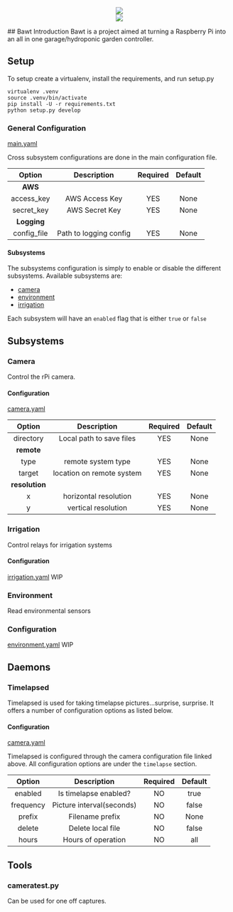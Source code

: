 <p align="center">
<img src="http://hoolboom.com/icons/robot.gif" />
<br />
<a href="https://circleci.com/gh/DoriftoShoes/bawt/tree/master"><img src="https://circleci.com/gh/DoriftoShoes/bawt/tree/master.svg?style=svg" /> </a>
</p>
## Bawt Introduction
Bawt is a project aimed at turning a Raspberry Pi into an all in one garage/hydroponic garden controller.


## Setup

To setup create a virtualenv, install the requirements, and run setup.py

```
virtualenv .venv
source .venv/bin/activate
pip install -U -r requirements.txt
python setup.py develop
```

### General Configuration
[main.yaml](conf/main.yaml)

Cross subsystem configurations are done in the main configuration file.

|Option|Description|Required|Default|
|:-----:|:--------:|:-----:|:------:|
|**AWS**||
|access_key|AWS Access Key|YES|None|
|secret_key|AWS Secret Key|YES|None|
|**Logging**||
|config_file|Path to logging config|YES|None|

#### Subsystems
The subsystems configuration is simply to enable or disable the different subsystems.  Available subsystems are:

* [camera](#camera)
* [environment](#environment)
* [irrigation](#irrigation)

Each subsystem will have an `enabled` flag that is either `true` or `false`

## Subsystems
### Camera
Control the rPi camera.

#### Configuration
[camera.yaml](conf/camera.yaml)

|Option|Description|Required|Default|
|:-----:|:--------:|:-----:|:------:|
|directory|Local path to save files|YES|None|
|**remote**||
|type|remote system type|YES|None|
|target|location on remote system|YES|None|
|**resolution**||
|x|horizontal resolution|YES|None|
|y|vertical resolution|YES|None|

### Irrigation
Control relays for irrigation systems

#### Configuration
[irrigation.yaml](conf/irrigation.yaml)
WIP

### Environment
Read environmental sensors

### Configuration
[environment.yaml](conf/environment.yaml)
WIP

## Daemons
### Timelapsed
Timelapsed is used for taking timelapse pictures...surprise, surprise.  It offers a number of configuration options as listed below.

#### Configuration
[camera.yaml](conf/camera.yaml)

Timelapsed is configured through the camera configuration file linked above.  All configuration options are under the `timelapse` section.

|Option|Description|Required|Default|
|:-----:|:--------:|:-----:|:------:|
|enabled|Is timelapse enabled?|NO|true|
|frequency|Picture interval(seconds)|NO|false|
|prefix|Filename prefix|NO|None|
|delete|Delete local file|NO|false|
|hours|Hours of operation|NO|all|

## Tools
### cameratest.py
Can be used for one off captures.
